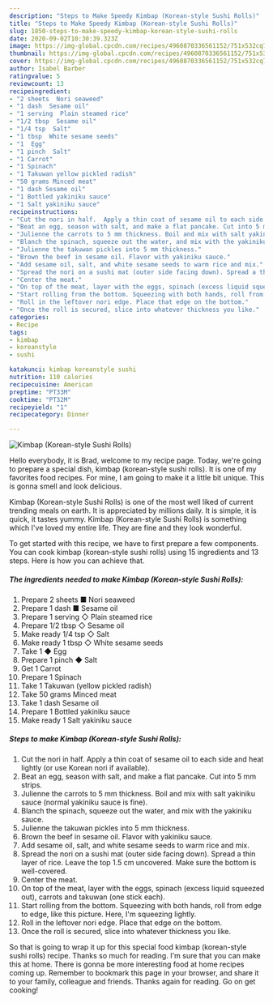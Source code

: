 ```yaml
---
description: "Steps to Make Speedy Kimbap (Korean-style Sushi Rolls)"
title: "Steps to Make Speedy Kimbap (Korean-style Sushi Rolls)"
slug: 1850-steps-to-make-speedy-kimbap-korean-style-sushi-rolls
date: 2020-09-02T10:30:39.323Z
image: https://img-global.cpcdn.com/recipes/4960870336561152/751x532cq70/kimbap-korean-style-sushi-rolls-recipe-main-photo.jpg
thumbnail: https://img-global.cpcdn.com/recipes/4960870336561152/751x532cq70/kimbap-korean-style-sushi-rolls-recipe-main-photo.jpg
cover: https://img-global.cpcdn.com/recipes/4960870336561152/751x532cq70/kimbap-korean-style-sushi-rolls-recipe-main-photo.jpg
author: Isabel Barber
ratingvalue: 5
reviewcount: 13
recipeingredient:
- "2 sheets  Nori seaweed"
- "1 dash  Sesame oil"
- "1 serving  Plain steamed rice"
- "1/2 tbsp  Sesame oil"
- "1/4 tsp  Salt"
- "1 tbsp  White sesame seeds"
- "1  Egg"
- "1 pinch  Salt"
- "1 Carrot"
- "1 Spinach"
- "1 Takuwan yellow pickled radish"
- "50 grams Minced meat"
- "1 dash Sesame oil"
- "1 Bottled yakiniku sauce"
- "1 Salt yakiniku sauce"
recipeinstructions:
- "Cut the nori in half.  Apply a thin coat of sesame oil to each side and heat lightly (or use Korean nori if available)."
- "Beat an egg, season with salt, and make a flat pancake. Cut into 5 mm strips."
- "Julienne the carrots to 5 mm thickness. Boil and mix with salt yakiniku sauce (normal yakiniku sauce is fine)."
- "Blanch the spinach, squeeze out the water, and mix with the yakiniku sauce."
- "Julienne the takuwan pickles into 5 mm thickness."
- "Brown the beef in sesame oil. Flavor with yakiniku sauce."
- "Add sesame oil, salt, and white sesame seeds to warm rice and mix."
- "Spread the nori on a sushi mat (outer side facing down). Spread a thin layer of rice. Leave the top 1.5 cm uncovered.   Make sure the bottom is well-covered."
- "Center the meat."
- "On top of the meat, layer with the eggs, spinach (excess liquid squeezed out), carrots and takuwan (one stick each)."
- "Start rolling from the bottom. Squeezing with both hands, roll from edge to edge, like this picture. Here, I&#39;m squeezing lightly."
- "Roll in the leftover nori edge. Place that edge on the bottom."
- "Once the roll is secured, slice into whatever thickness you like."
categories:
- Recipe
tags:
- kimbap
- koreanstyle
- sushi

katakunci: kimbap koreanstyle sushi 
nutrition: 110 calories
recipecuisine: American
preptime: "PT33M"
cooktime: "PT32M"
recipeyield: "1"
recipecategory: Dinner

---
```



![Kimbap (Korean-style Sushi Rolls)](https://img-global.cpcdn.com/recipes/4960870336561152/751x532cq70/kimbap-korean-style-sushi-rolls-recipe-main-photo.jpg)

Hello everybody, it is Brad, welcome to my recipe page. Today, we're going to prepare a special dish, kimbap (korean-style sushi rolls). It is one of my favorites food recipes. For mine, I am going to make it a little bit unique. This is gonna smell and look delicious.

Kimbap (Korean-style Sushi Rolls) is one of the most well liked of current trending meals on earth. It is appreciated by millions daily. It is simple, it is quick, it tastes yummy. Kimbap (Korean-style Sushi Rolls) is something which I've loved my entire life. They are fine and they look wonderful.




To get started with this recipe, we have to first prepare a few components. You can cook kimbap (korean-style sushi rolls) using 15 ingredients and 13 steps. Here is how you can achieve that.

<!--inarticleads1-->

##### The ingredients needed to make Kimbap (Korean-style Sushi Rolls):

1. Prepare 2 sheets ■ Nori seaweed
1. Prepare 1 dash ■ Sesame oil
1. Prepare 1 serving ◇ Plain steamed rice
1. Prepare 1/2 tbsp ◇ Sesame oil
1. Make ready 1/4 tsp ◇ Salt
1. Make ready 1 tbsp ◇ White sesame seeds
1. Take 1 ◆ Egg
1. Prepare 1 pinch ◆ Salt
1. Get 1 Carrot
1. Prepare 1 Spinach
1. Take 1 Takuwan (yellow pickled radish)
1. Take 50 grams Minced meat
1. Take 1 dash Sesame oil
1. Prepare 1 Bottled yakiniku sauce
1. Make ready 1 Salt yakiniku sauce




<!--inarticleads2-->

##### Steps to make Kimbap (Korean-style Sushi Rolls):

1. Cut the nori in half.  Apply a thin coat of sesame oil to each side and heat lightly (or use Korean nori if available).
1. Beat an egg, season with salt, and make a flat pancake. Cut into 5 mm strips.
1. Julienne the carrots to 5 mm thickness. Boil and mix with salt yakiniku sauce (normal yakiniku sauce is fine).
1. Blanch the spinach, squeeze out the water, and mix with the yakiniku sauce.
1. Julienne the takuwan pickles into 5 mm thickness.
1. Brown the beef in sesame oil. Flavor with yakiniku sauce.
1. Add sesame oil, salt, and white sesame seeds to warm rice and mix.
1. Spread the nori on a sushi mat (outer side facing down). Spread a thin layer of rice. Leave the top 1.5 cm uncovered.   Make sure the bottom is well-covered.
1. Center the meat.
1. On top of the meat, layer with the eggs, spinach (excess liquid squeezed out), carrots and takuwan (one stick each).
1. Start rolling from the bottom. Squeezing with both hands, roll from edge to edge, like this picture. Here, I&#39;m squeezing lightly.
1. Roll in the leftover nori edge. Place that edge on the bottom.
1. Once the roll is secured, slice into whatever thickness you like.




So that is going to wrap it up for this special food kimbap (korean-style sushi rolls) recipe. Thanks so much for reading. I'm sure that you can make this at home. There is gonna be more interesting food at home recipes coming up. Remember to bookmark this page in your browser, and share it to your family, colleague and friends. Thanks again for reading. Go on get cooking!
